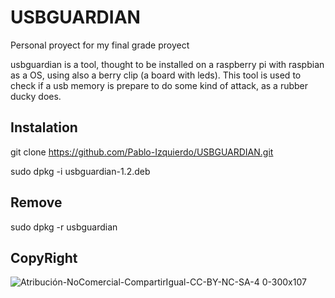 # USBGUARDIAN

Personal proyect for my final grade proyect

usbguardian is a tool, thought to be installed on a raspberry pi with raspbian as a OS, using also a berry clip (a board with leds). 
This tool is used to check if a usb memory is prepare to do some kind of attack, as a rubber ducky does.

## Instalation

git clone https://github.com/Pablo-Izquierdo/USBGUARDIAN.git

sudo dpkg -i usbguardian-1.2.deb

## Remove
sudo dpkg -r usbguardian

## CopyRight


![Atribución-NoComercial-CompartirIgual-CC-BY-NC-SA-4 0-300x107](https://user-images.githubusercontent.com/80353319/195975894-547aa274-87d1-4203-b76c-81b7245defdd.jpg)

